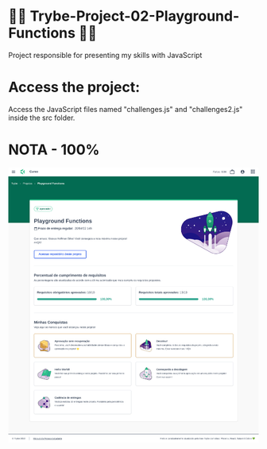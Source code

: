 # 💚💚 Trybe-Project-02-Playground-Functions 💚💚

Project responsible for presenting my skills with JavaScript

# Access the project:

Access the JavaScript files named "challenges.js" and "challenges2.js" inside the src folder.

# NOTA - 100% 

<div align="center" margin="50px">
	<img src="nota-project-02-(1366x1500).png"/>
</div>

